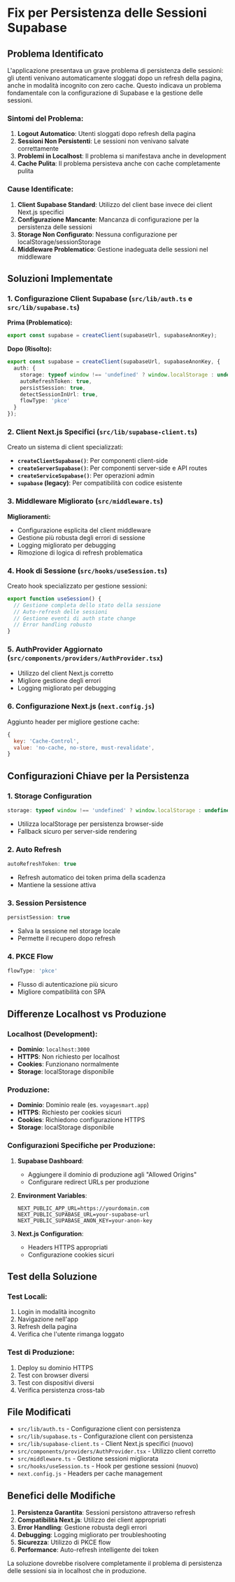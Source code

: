 # Fix per Persistenza delle Sessioni Supabase

## Problema Identificato

L'applicazione presentava un grave problema di persistenza delle sessioni: gli utenti venivano automaticamente sloggati dopo un refresh della pagina, anche in modalità incognito con zero cache. Questo indicava un problema fondamentale con la configurazione di Supabase e la gestione delle sessioni.

### Sintomi del Problema:

1. **Logout Automatico**: Utenti sloggati dopo refresh della pagina
2. **Sessioni Non Persistenti**: Le sessioni non venivano salvate correttamente
3. **Problemi in Localhost**: Il problema si manifestava anche in development
4. **Cache Pulita**: Il problema persisteva anche con cache completamente pulita

### Cause Identificate:

1. **Client Supabase Standard**: Utilizzo del client base invece dei client Next.js specifici
2. **Configurazione Mancante**: Mancanza di configurazione per la persistenza delle sessioni
3. **Storage Non Configurato**: Nessuna configurazione per localStorage/sessionStorage
4. **Middleware Problematico**: Gestione inadeguata delle sessioni nel middleware

## Soluzioni Implementate

### 1. Configurazione Client Supabase (`src/lib/auth.ts` e `src/lib/supabase.ts`)

**Prima (Problematico):**
```typescript
export const supabase = createClient(supabaseUrl, supabaseAnonKey);
```

**Dopo (Risolto):**
```typescript
export const supabase = createClient(supabaseUrl, supabaseAnonKey, {
  auth: {
    storage: typeof window !== 'undefined' ? window.localStorage : undefined,
    autoRefreshToken: true,
    persistSession: true,
    detectSessionInUrl: true,
    flowType: 'pkce'
  }
});
```

### 2. Client Next.js Specifici (`src/lib/supabase-client.ts`)

Creato un sistema di client specializzati:

- **`createClientSupabase()`**: Per componenti client-side
- **`createServerSupabase()`**: Per componenti server-side e API routes
- **`createServiceSupabase()`**: Per operazioni admin
- **`supabase` (legacy)**: Per compatibilità con codice esistente

### 3. Middleware Migliorato (`src/middleware.ts`)

**Miglioramenti:**
- Configurazione esplicita del client middleware
- Gestione più robusta degli errori di sessione
- Logging migliorato per debugging
- Rimozione di logica di refresh problematica

### 4. Hook di Sessione (`src/hooks/useSession.ts`)

Creato hook specializzato per gestione sessioni:

```typescript
export function useSession() {
  // Gestione completa dello stato della sessione
  // Auto-refresh delle sessioni
  // Gestione eventi di auth state change
  // Error handling robusto
}
```

### 5. AuthProvider Aggiornato (`src/components/providers/AuthProvider.tsx`)

- Utilizzo del client Next.js corretto
- Migliore gestione degli errori
- Logging migliorato per debugging

### 6. Configurazione Next.js (`next.config.js`)

Aggiunto header per migliore gestione cache:
```javascript
{
  key: 'Cache-Control',
  value: 'no-cache, no-store, must-revalidate',
}
```

## Configurazioni Chiave per la Persistenza

### 1. Storage Configuration
```typescript
storage: typeof window !== 'undefined' ? window.localStorage : undefined
```
- Utilizza localStorage per persistenza browser-side
- Fallback sicuro per server-side rendering

### 2. Auto Refresh
```typescript
autoRefreshToken: true
```
- Refresh automatico dei token prima della scadenza
- Mantiene la sessione attiva

### 3. Session Persistence
```typescript
persistSession: true
```
- Salva la sessione nel storage locale
- Permette il recupero dopo refresh

### 4. PKCE Flow
```typescript
flowType: 'pkce'
```
- Flusso di autenticazione più sicuro
- Migliore compatibilità con SPA

## Differenze Localhost vs Produzione

### Localhost (Development):
- **Dominio**: `localhost:3000`
- **HTTPS**: Non richiesto per localhost
- **Cookies**: Funzionano normalmente
- **Storage**: localStorage disponibile

### Produzione:
- **Dominio**: Dominio reale (es. `voyagesmart.app`)
- **HTTPS**: Richiesto per cookies sicuri
- **Cookies**: Richiedono configurazione HTTPS
- **Storage**: localStorage disponibile

### Configurazioni Specifiche per Produzione:

1. **Supabase Dashboard**:
   - Aggiungere il dominio di produzione agli "Allowed Origins"
   - Configurare redirect URLs per produzione

2. **Environment Variables**:
   ```env
   NEXT_PUBLIC_APP_URL=https://yourdomain.com
   NEXT_PUBLIC_SUPABASE_URL=your-supabase-url
   NEXT_PUBLIC_SUPABASE_ANON_KEY=your-anon-key
   ```

3. **Next.js Configuration**:
   - Headers HTTPS appropriati
   - Configurazione cookies sicuri

## Test della Soluzione

### Test Locali:
1. Login in modalità incognito
2. Navigazione nell'app
3. Refresh della pagina
4. Verifica che l'utente rimanga loggato

### Test di Produzione:
1. Deploy su dominio HTTPS
2. Test con browser diversi
3. Test con dispositivi diversi
4. Verifica persistenza cross-tab

## File Modificati

- `src/lib/auth.ts` - Configurazione client con persistenza
- `src/lib/supabase.ts` - Configurazione client con persistenza
- `src/lib/supabase-client.ts` - Client Next.js specifici (nuovo)
- `src/components/providers/AuthProvider.tsx` - Utilizzo client corretto
- `src/middleware.ts` - Gestione sessioni migliorata
- `src/hooks/useSession.ts` - Hook per gestione sessioni (nuovo)
- `next.config.js` - Headers per cache management

## Benefici delle Modifiche

1. **Persistenza Garantita**: Sessioni persistono attraverso refresh
2. **Compatibilità Next.js**: Utilizzo dei client appropriati
3. **Error Handling**: Gestione robusta degli errori
4. **Debugging**: Logging migliorato per troubleshooting
5. **Sicurezza**: Utilizzo di PKCE flow
6. **Performance**: Auto-refresh intelligente dei token

La soluzione dovrebbe risolvere completamente il problema di persistenza delle sessioni sia in localhost che in produzione.
